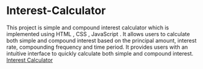 # Interest-Calculator
This project is simple and compound interest calculator which is implemented using HTML , CSS ,  JavaScript . It allows users to calculate both simple and compound interest based on the principal amount, interest rate, compounding frequency and time period. It provides users with an intuitive interface to quickly calculate both simple and compound interest.
[Interest Calculator](https://dishang07.github.io/Interest-Calculator/)

